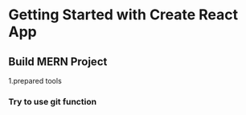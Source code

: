 # Getting Started with Create React App

## Build MERN Project

1.prepared tools

### Try to use git function
